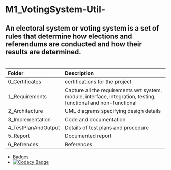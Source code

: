 # M1_VotingSystem-Util-
## An electoral system or voting system is a set of rules that determine how elections and referendums are conducted and how their results are determined.
# 
| Folder              | Description                                                                                                     |
| :------------------ | :-------------------------------------------------------------------------------------------------------------- |
| 0_Certificates      |  certifications for the project                                                                      |
| 1_Requirements      | Capture all the requirements wrt system, module, interface, integration, testing, functional and non-functional |
| 2_Architecture      | UML diagrams specifying design details                                                                         |
| 3_Implementation    | Code and documentation                                                                                          |
| 4_TestPlanAndOutput | Details of test plans and procedure                                                                             |
| 5_Report            | Documented report                                                                                               |   
| 6_Refrences         | References   |



* Badges
* [![Codacy Badge](https://app.codacy.com/project/badge/Grade/f85d03772df547748d1569f1acacfade)](https://www.codacy.com/gh/Nehalkamble/M1_VotingSystem-Util-/dashboard?utm_source=github.com&amp;utm_medium=referral&amp;utm_content=Nehalkamble/M1_VotingSystem-Util-&amp;utm_campaign=Badge_Grade)
